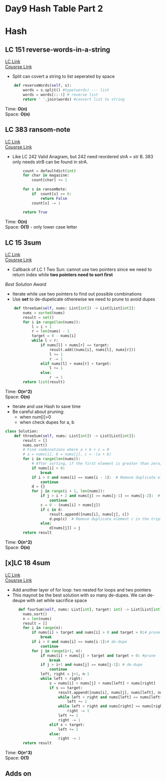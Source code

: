 # Day9 Hash Table Part 2
# Hash

## LC 151 reverse-words-in-a-string
[LC Link](https://leetcode.com/problems/reverse-words-in-a-string/description/)   
[Cousrse Link](https://programmercarl.com/0151.%E7%BF%BB%E8%BD%AC%E5%AD%97%E7%AC%A6%E4%B8%B2%E9%87%8C%E7%9A%84%E5%8D%95%E8%AF%8D.html)
- Split can covert a string to list seperated by space

```python
    def reverseWords(self, s):
        words = s.split() #type(words) --- list
        words = words[::-1] # reverse list
        return ' '.join(words) #convert list to string
```
Time: **O(n)**   
Space: **O(n)**


## LC 383 ransom-note
[LC Link](https://leetcode.com/problems/ransom-note/description/)   
[Cousrse Link](https://programmercarl.com/0383.%E8%B5%8E%E9%87%91%E4%BF%A1.html)  
- Like LC 242 Valid Anagram, but 242 need reordered strA = str B. 383 only needs strB can be found in strA.

```python
        count = defaultdict(int)
        for char in magazine:
            count[char] += 1
            
        for s in ransomNote:
            if  count[s] == 0:
                return False
            count[s] -= 1
       
        return True
```
Time: **O(n)**   
Space: **O(1)**  - only lower case letter


## LC 15 3sum
[LC Link](https://leetcode.com/problems/3sum/description/)   
[Cousrse Link](https://programmercarl.com/0015.%E4%B8%89%E6%95%B0%E4%B9%8B%E5%92%8C.html)  

- Callback of LC 1 Two Sun: cannot use two pointers since we need to return index while **two pointers need to sort first**

_Best Solution Award_
- Iterate while use two pointers to find out possible combinations
- Use **set** to de-dupelicate otherewise we need to prune to avoid dupes
```python
    def threeSum(self, nums: List[int]) -> List[List[int]]:
        nums = sorted(nums)
        result = set()
        for i in range(len(nums)):
            l = i + 1
            r = len(nums) - 1
            target = 0 - nums[i]
            while l < r:
                if nums[l] + nums[r] == target:
                    result.add((nums[i], nums[l], nums[r]))
                    l += 1
                    r -= 1
                elif nums[l] + nums[r] < target:
                    l += 1
                else:
                    r -= 1
        return list(result)
```
Time: **O(n^2)**   
Space: **O(n)**


- Iterate and use Hash to save time 
- Be careful about pruning:
   - when num[i]>0
   - when check dupes for a, b
```python
class Solution:
    def threeSum(self, nums: List[int]) -> List[List[int]]:
        result = []
        nums.sort()
        # Find combinations where a + b + c = 0
        # a = nums[i], b = nums[j], c = -(a + b)
        for i in range(len(nums)):
            # After sorting, if the first element is greater than zero, it's impossible to find a valid triplet
            if nums[i] > 0:
                break
            if i > 0 and nums[i] == nums[i - 1]:  # Remove duplicate element a in the triplet
                continue
            d = {}
            for j in range(i + 1, len(nums)):
                if j > i + 2 and nums[j] == nums[j-1] == nums[j-2]:  # Remove duplicate element b in the triplet
                    continue
                c = 0 - (nums[i] + nums[j])
                if c in d:
                    result.append([nums[i], nums[j], c])
                    d.pop(c)  # Remove duplicate element c in the triplet
                else:
                    d[nums[j]] = j
        return result

```
Time: **O(n^2)**   
Space: **O(n)**



## [x]LC 18 4sum
[LC Link](https://leetcode.com/problems/4sum/description/)   
[Cousrse Link](https://programmercarl.com/0018.%E5%9B%9B%E6%95%B0%E4%B9%8B%E5%92%8C.html)  

- Add another layer of for loop: two nested for loops and two pointers
- This maynot be the best solution with so many de-dupes. We can de-deupe with set while sacrifice space
```python
      def fourSum(self, nums: List[int], target: int) -> List[List[int]]:
        nums.sort()
        n = len(nums)
        result = []
        for i in range(n):
            if nums[i] > target and nums[i] > 0 and target > 0:# prune
                break
            if i > 0 and nums[i] == nums[i-1]:# de-dupe
                continue
            for j in range(i+1, n):
                if nums[i] + nums[j] > target and target > 0: #prune
                    break
                if j > i+1 and nums[j] == nums[j-1]: # de-dupe
                    continue
                left, right = j+1, n-1
                while left < right:
                    s = nums[i] + nums[j] + nums[left] + nums[right]
                    if s == target:
                        result.append([nums[i], nums[j], nums[left], nums[right]])
                        while left < right and nums[left] == nums[left+1]:
                            left += 1
                        while left < right and nums[right] == nums[right-1]:
                            right -= 1
                        left += 1
                        right -= 1
                    elif s < target:
                        left += 1
                    else:
                        right -= 1
        return result
```
Time: **O(n^3)**   
Space: **O(1)**


## Adds on
